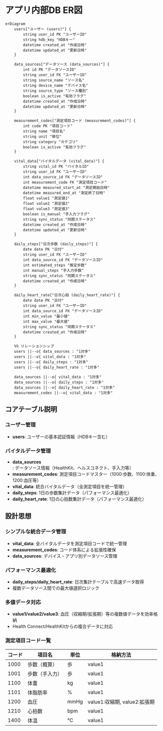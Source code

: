 # アプリ内部DB ER図

```mermaid
erDiagram
    users["ユーザー (users)"] {
        string user_id PK "ユーザーID"
        string hdb_key "HDBキー"
        datetime created_at "作成日時"
        datetime updated_at "更新日時"
    }
    
    data_sources["データソース (data_sources)"] {
        int id PK "データソースID"
        string user_id FK "ユーザーID"
        string source_name "ソース名"
        string device_name "デバイス名"
        string source_type "ソース種別"
        boolean is_active "有効フラグ"
        datetime created_at "作成日時"
        datetime updated_at "更新日時"
    }
    
    measurement_codes["測定項目コード (measurement_codes)"] {
        int code PK "項目コード"
        string name "項目名"
        string unit "単位"
        string category "カテゴリ"
        boolean is_active "有効フラグ"
    }
    
    vital_data["バイタルデータ (vital_data)"] {
        string vital_id PK "バイタルID"
        string user_id FK "ユーザーID"
        int data_source_id FK "データソースID"
        int measurement_code FK "測定項目コード"
        datetime measured_start_at "測定開始日時"
        datetime measured_end_at "測定終了日時"
        float value1 "測定値1"
        float value2 "測定値2"
        float value3 "測定値3"
        boolean is_manual "手入力フラグ"
        string sync_status "同期ステータス"
        datetime created_at "作成日時"
        datetime updated_at "更新日時"
    }
    
    daily_steps["日次歩数 (daily_steps)"] {
        date date PK "日付"
        string user_id FK "ユーザーID"
        int data_source_id FK "データソースID"
        int estimated_steps "推定歩数"
        int manual_steps "手入力歩数"
        string sync_status "同期ステータス"
        datetime created_at "作成日時"
    }
    
    daily_heart_rate["日次心拍 (daily_heart_rate)"] {
        date date PK "日付"
        string user_id FK "ユーザーID"
        int data_source_id FK "データソースID"
        int min_value "最小値"
        int max_value "最大値"
        string sync_status "同期ステータス"
        datetime created_at "作成日時"
    }

    %% リレーションシップ
    users ||--o{ data_sources : "1対多"
    users ||--o{ vital_data : "1対多"
    users ||--o{ daily_steps : "1対多"
    users ||--o{ daily_heart_rate : "1対多"
    
    data_sources ||--o{ vital_data : "1対多"
    data_sources ||--o{ daily_steps : "1対多"
    data_sources ||--o{ daily_heart_rate : "1対多"
    measurement_codes ||--o{ vital_data : "1対多"
```

## コアテーブル説明

### ユーザー管理
- **users**: ユーザーの基本認証情報（HDBキー含む）

### バイタルデータ管理
- **data_sources**: データソース情報（HealthKit、ヘルスコネクト、手入力等）
- **measurement_codes**: 測定項目コードマスター（1000:歩数、1100:体重、1200:血圧等）
- **vital_data**: 統合バイタルデータ（全測定項目を統一管理）
- **daily_steps**: 1日の歩数集計データ（パフォーマンス最適化）
- **daily_heart_rate**: 1日の心拍数集計データ（パフォーマンス最適化）

## 設計思想

### シンプルな統合データ管理
- **vital_data**: 全バイタルデータを測定項目コードで統一管理
- **measurement_codes**: コード体系による拡張性確保
- **data_sources**: デバイス・アプリ別データソース管理

### パフォーマンス最適化
- **daily_steps/daily_heart_rate**: 日次集計テーブルで高速データ取得
- 複数データソース間での最大値選択ロジック

### 多値データ対応
- **value1/value2/value3**: 血圧（収縮期/拡張期）等の複数値データを効率格納
- Health Connect/HealthKitからの複合データに対応

### 測定項目コード一覧
| コード | 項目名 | 単位 | 格納方法 |
|-------|--------|------|----------|
| 1000 | 歩数（概算） | 歩 | value1 |
| 1001 | 歩数（手入力） | 歩 | value1 |
| 1100 | 体重 | kg | value1 |
| 1101 | 体脂肪率 | % | value1 |
| 1200 | 血圧 | mmHg | value1:収縮期, value2:拡張期 |
| 1210 | 心拍数 | bpm | value1 |
| 1400 | 体温 | ℃ | value1 |